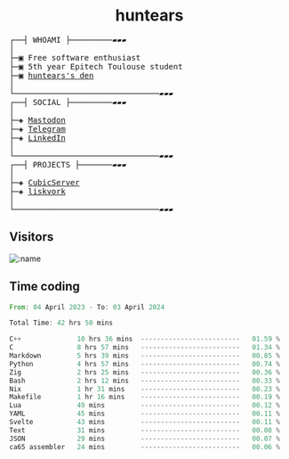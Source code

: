 <h1 align="center">
huntears
</h1>
<!-- <p align="center">
<img src=https://huntears.com/img/pfp.webp width=30%/>
</p>
<style>
img {
    border-radius: 50%;
}
</style> -->
<pre>
┌──┤ WHOAMI ├─────────▰▰▰
│
├─▣ Free software enthusiast
├─▣ 5th year Epitech Toulouse student
├─▣ <a href="https://huntears.com/">huntears's den</a>
│
└───────────────────────────────▰▰▰
┌──┤ SOCIAL ├─────────▰▰▰
│
├─◈ <a href="https://fosstodon.org/@huntears">Mastodon</a>
├─◈ <a href="https://t.me/huntears">Telegram</a>
├─◈ <a href="https://www.linkedin.com/in/alexandre-flion">LinkedIn</a>
│
└───────────────────────────────▰▰▰
┌──┤ PROJECTS ├───────▰▰▰
│
├─◈ <a href="https://github.com/CubicMC/cubic-server">CubicServer</a>
├─◈ <a href="https://github.com/Epitech/B-AIA-500_liskvork">liskvork</a>
│
└───────────────────────────────▰▰▰
</pre>

## Visitors

![:name](https://count.getloli.com/get/@huntears?theme=rule34)

## Time coding

<!--START_SECTION:wakatime-->

```rust
From: 04 April 2023 - To: 03 April 2024

Total Time: 42 hrs 50 mins

C++              10 hrs 36 mins  -------------------------   01.59 %
C                8 hrs 57 mins   -------------------------   01.34 %
Markdown         5 hrs 39 mins   -------------------------   00.85 %
Python           4 hrs 57 mins   -------------------------   00.74 %
Zig              2 hrs 25 mins   -------------------------   00.36 %
Bash             2 hrs 12 mins   -------------------------   00.33 %
Nix              1 hr 31 mins    -------------------------   00.23 %
Makefile         1 hr 16 mins    -------------------------   00.19 %
Lua              49 mins         -------------------------   00.12 %
YAML             45 mins         -------------------------   00.11 %
Svelte           43 mins         -------------------------   00.11 %
Text             31 mins         -------------------------   00.08 %
JSON             29 mins         -------------------------   00.07 %
ca65 assembler   24 mins         -------------------------   00.06 %
```

<!--END_SECTION:wakatime-->
